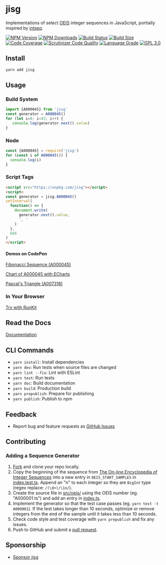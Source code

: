 # jisg

Implementations of select [OEIS](http://oeis.org/) integer sequences in JavaScript, portially inspired by [intseq](https://github.com/nicross/intseq).

[![NPM Version][npm-image]][npm-url]
[![NPM Downloads][downloads-image]][downloads-url]
[![Build Status][build-image]][build-url]
[![Build Size][size-image]][size-url]
[![Code Coverage][coverage-image]][coverage-url]
[![Scrutinizer Code Quality][scrutinizer-image]][scrutinizer-url]
[![Language Grade][lgtm-image]][lgtm-url]
[![GPL 3.0][license-image]](LICENSE)

## Install

```bash
yarn add jisg
```

## Usage

### Build System

```typescript
import {A000045} from 'jisg'
const generator = A000045()
for (let i=0; i<43; i++) {
   console.log(generator.next().value)
}
```

### Node

```js
const {A000045} = require('jisg')
for (const i of A000045()) {
  console.log(i)
}
```

### Script Tags

```html
<script src="https://unpkg.com/jisg"></script>
<script>
const generator = jisg.A000045()
setInterval(
  function() => {
    document.write(
      generator.next().value,
      ', '
    )
  },
  666
)
</script>
```

#### Demos on CodePen

[Fibonacci Sequence (A000045)](https://codepen.io/acerix/pen/MWmXbrO?editors=0010)

[Chart of A000045 with ECharts](https://codepen.io/acerix/pen/OJQQBGa?editors=0010)

[Pascal's Triangle (A007318)](https://codepen.io/acerix/pen/GRQoabJ?editors=0010)

### In Your Browser

[Try with RunKit](https://npm.runkit.com/jisg)

## Read the Docs

[Documentation](https://acerix.github.io/jisg/)

## CLI Commands

*   `yarn install`: Install dependencies
*   `yarn dev`: Run tests when source files are changed
*   `yarn lint --fix`: Lint with ESLint
*   `yarn test`: Run tests
*   `yarn doc`: Build documentation
*   `yarn build`: Production build
*   `yarn prepublish`: Prepare for publishing
*   `yarn publish`: Publish to npm

## Feedback

* Report bug and feature requests as [GitHub Issues](https://github.com/acerix/jisg/issues)

## Contributing

### Adding a Sequence Generator

1. [Fork](https://github.com/acerix/jisg/fork) and clone your repo locally.
1. Copy the beginning of the sequence from [The On-line Encyclopedia of Integer Sequences](https://oeis.org/) into a new entry in `OEIS_START_SAMPLES` in [index.test.ts](src/index.test.ts).  Append an "n" to each integer so they are `BigInt` type (regex replace: `/(\d+)/\1n/`).
1. Create the source file in [src/oeis/](src/oeis/) using the OEIS number (eg. "A000001.ts") and add an entry in [index.ts](src/index.ts).
1. Implement the generator so that the test case passes (eg. `yarn test -t A000001`).  If the test takes longer than 10 seconds, optimize or remove integers from the end of the sample until it takes less than 10 seconds.
1. Check code style and test coverage with `yarn prepublish` and fix any issues.
1. Push to GitHub and submit a [pull request](https://github.com/acerix/jisg/compare).

## Sponsorship

* [Sponsor jisg](https://github.com/sponsors/acerix)

[npm-image]: https://img.shields.io/npm/v/jisg.svg
[npm-url]: https://npmjs.org/package/jisg
[downloads-image]: https://img.shields.io/npm/dm/jisg.svg
[downloads-url]: https://npmjs.org/package/jisg
[build-image]: https://github.com/acerix/jisg/workflows/Test/badge.svg
[build-url]: https://github.com/acerix/jisg/actions?query=workflow%2ATest
[size-image]: https://badgen.net/bundlephobia/min/jisg
[size-url]: https://bundlephobia.com/result?p=jisg
[coverage-image]: https://scrutinizer-ci.com/g/acerix/jisg/badges/coverage.png?b=main
[coverage-url]: https://scrutinizer-ci.com/g/acerix/jisg/?branch=main
[scrutinizer-image]: https://scrutinizer-ci.com/g/acerix/jisg/badges/quality-score.png?b=main
[scrutinizer-url]: https://scrutinizer-ci.com/g/acerix/jisg/?branch=main
[lgtm-image]: https://img.shields.io/lgtm/alerts/g/acerix/jisg.svg
[lgtm-url]: https://lgtm.com/projects/g/acerix/jisg/
[license-image]: https://img.shields.io/npm/l/jisg.svg

